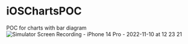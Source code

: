 # iOSChartsPOC
POC for charts with bar diagram 
![Simulator Screen Recording - iPhone 14 Pro - 2022-11-10 at 12 23 21](https://user-images.githubusercontent.com/115459797/201007631-402d3e15-e682-4dd9-aba3-13cede54be4e.gif)
